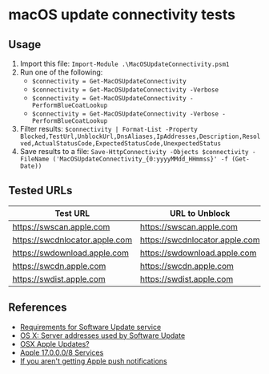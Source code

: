 # macOS update connectivity tests

## Usage

1. Import this file: `Import-Module .\MacOSUpdateConnectivity.psm1`
1. Run one of the following:
    * `$connectivity = Get-MacOSUpdateConnectivity`
    * `$connectivity = Get-MacOSUpdateConnectivity -Verbose`
    * `$connectivity = Get-MacOSUpdateConnectivity -PerformBlueCoatLookup`
    * `$connectivity = Get-MacOSUpdateConnectivity -Verbose -PerformBlueCoatLookup`
1. Filter results: `$connectivity | Format-List -Property Blocked,TestUrl,UnblockUrl,DnsAliases,IpAddresses,Description,Resolved,ActualStatusCode,ExpectedStatusCode,UnexpectedStatus`
1. Save results to a file: `Save-HttpConnectivity -Objects $connectivity -FileName ('MacOSUpdateConnectivity_{0:yyyyMMdd_HHmmss}' -f (Get-Date))`

## Tested URLs

| Test URL | URL to Unblock | Description |
| -- | -- | -- |
| <https://swscan.apple.com> | <https://swscan.apple.com> | |
| <https://swcdnlocator.apple.com> | <https://swcdnlocator.apple.com> | |
| <https://swdownload.apple.com> | <https://swdownload.apple.com> | |
| <https://swcdn.apple.com> | <https://swcdn.apple.com> | |
| <https://swdist.apple.com> | <https://swdist.apple.com> | |

## References

* [Requirements for Software Update service](https://support.apple.com/en-us/HT200149)
* [OS X: Server addresses used by Software Update](https://support.apple.com/en-us/HT202943)
* [OSX Apple Updates?](https://github.com/bntjah/lancache/issues/36)
* [Apple 17.0.0.0/8 Services](https://www.richard-purves.com/2016/09/10/apple-services/)
* [If you aren't getting Apple push notifications](https://support.apple.com/en-us/HT203609)